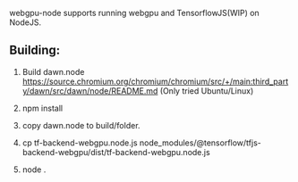 webgpu-node supports running webgpu and TensorflowJS(WIP) on NodeJS.

## Building: 
1. Build dawn.node
https://source.chromium.org/chromium/chromium/src/+/main:third_party/dawn/src/dawn/node/README.md
(Only tried Ubuntu/Linux)

2. npm install
3. copy dawn.node to build/folder.
4. cp tf-backend-webgpu.node.js node_modules/@tensorflow/tfjs-backend-webgpu/dist/tf-backend-webgpu.node.js 
5. node .

